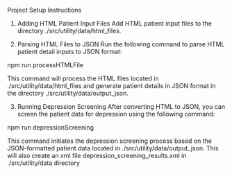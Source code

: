 Project Setup Instructions
1. Adding HTML Patient Input Files
Add HTML patient input files to the directory ./src/utility/data/html_files.

2. Parsing HTML Files to JSON
Run the following command to parse HTML patient detail inputs to JSON format:

npm run processHTMLFile

This command will process the HTML files located in ./src/utility/data/html_files and generate patient details in JSON format in the directory ./src/utility/data/output_json.

3. Running Depression Screening
After converting HTML to JSON, you can screen the patient data for depression using the following command:

npm run depressionScreening

This command initiates the depression screening process based on the JSON-formatted patient data located in ./src/utility/data/output_json.
This will also create an xml file depression_screening_results.xml in ./src/utility/data directory


